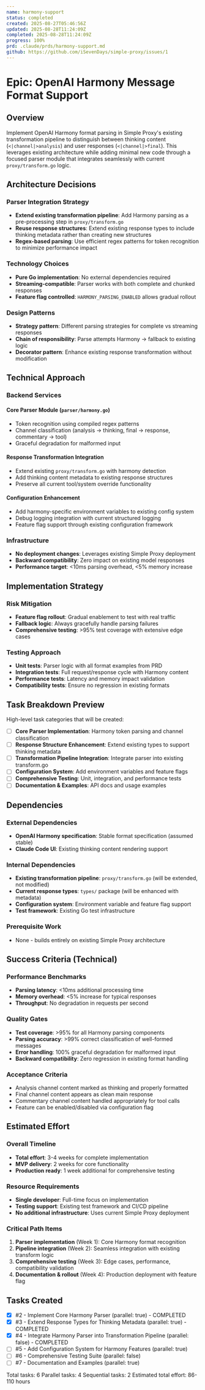 ```yaml
---
name: harmony-support
status: completed
created: 2025-08-27T05:46:56Z
updated: 2025-08-28T11:24:09Z
completed: 2025-08-28T11:24:09Z
progress: 100%
prd: .claude/prds/harmony-support.md
github: https://github.com/iSevenDays/simple-proxy/issues/1
---
```


# Epic: OpenAI Harmony Message Format Support

## Overview

Implement OpenAI Harmony format parsing in Simple Proxy's existing transformation pipeline to distinguish between thinking content (`<|channel|>analysis`) and user responses (`<|channel|>final`). This leverages existing architecture while adding minimal new code through a focused parser module that integrates seamlessly with current `proxy/transform.go` logic.

## Architecture Decisions

### Parser Integration Strategy
- **Extend existing transformation pipeline**: Add Harmony parsing as a pre-processing step in `proxy/transform.go`
- **Reuse response structures**: Extend existing response types to include thinking metadata rather than creating new structures
- **Regex-based parsing**: Use efficient regex patterns for token recognition to minimize performance impact

### Technology Choices
- **Pure Go implementation**: No external dependencies required
- **Streaming-compatible**: Parser works with both complete and chunked responses
- **Feature flag controlled**: `HARMONY_PARSING_ENABLED` allows gradual rollout

### Design Patterns
- **Strategy pattern**: Different parsing strategies for complete vs streaming responses
- **Chain of responsibility**: Parse attempts Harmony → fallback to existing logic
- **Decorator pattern**: Enhance existing response transformation without modification

## Technical Approach

### Backend Services

#### Core Parser Module (`parser/harmony.go`)
- Token recognition using compiled regex patterns
- Channel classification (analysis → thinking, final → response, commentary → tool)
- Graceful degradation for malformed input

#### Response Transformation Integration
- Extend existing `proxy/transform.go` with harmony detection
- Add thinking content metadata to existing response structures
- Preserve all current tool/system override functionality

#### Configuration Enhancement
- Add harmony-specific environment variables to existing config system
- Debug logging integration with current structured logging
- Feature flag support through existing configuration framework

### Infrastructure
- **No deployment changes**: Leverages existing Simple Proxy deployment
- **Backward compatibility**: Zero impact on existing model responses
- **Performance target**: <10ms parsing overhead, <5% memory increase

## Implementation Strategy

### Risk Mitigation
- **Feature flag rollout**: Gradual enablement to test with real traffic
- **Fallback logic**: Always gracefully handle parsing failures
- **Comprehensive testing**: >95% test coverage with extensive edge cases

### Testing Approach
- **Unit tests**: Parser logic with all format examples from PRD
- **Integration tests**: Full request/response cycle with Harmony content
- **Performance tests**: Latency and memory impact validation
- **Compatibility tests**: Ensure no regression in existing formats

## Task Breakdown Preview

High-level task categories that will be created:
- [ ] **Core Parser Implementation**: Harmony token parsing and channel classification
- [ ] **Response Structure Enhancement**: Extend existing types to support thinking metadata
- [ ] **Transformation Pipeline Integration**: Integrate parser into existing transform.go
- [ ] **Configuration System**: Add environment variables and feature flags
- [ ] **Comprehensive Testing**: Unit, integration, and performance tests
- [ ] **Documentation & Examples**: API docs and usage examples

## Dependencies

### External Dependencies
- **OpenAI Harmony specification**: Stable format specification (assumed stable)
- **Claude Code UI**: Existing thinking content rendering support

### Internal Dependencies
- **Existing transformation pipeline**: `proxy/transform.go` (will be extended, not modified)
- **Current response types**: `types/` package (will be enhanced with metadata)
- **Configuration system**: Environment variable and feature flag support
- **Test framework**: Existing Go test infrastructure

### Prerequisite Work
- None - builds entirely on existing Simple Proxy architecture

## Success Criteria (Technical)

### Performance Benchmarks
- **Parsing latency**: <10ms additional processing time
- **Memory overhead**: <5% increase for typical responses
- **Throughput**: No degradation in requests per second

### Quality Gates
- **Test coverage**: >95% for all Harmony parsing components
- **Parsing accuracy**: >99% correct classification of well-formed messages
- **Error handling**: 100% graceful degradation for malformed input
- **Backward compatibility**: Zero regression in existing format handling

### Acceptance Criteria
- Analysis channel content marked as thinking and properly formatted
- Final channel content appears as clean main response
- Commentary channel content handled appropriately for tool calls
- Feature can be enabled/disabled via configuration flag

## Estimated Effort

### Overall Timeline
- **Total effort**: 3-4 weeks for complete implementation
- **MVP delivery**: 2 weeks for core functionality
- **Production ready**: 1 week additional for comprehensive testing

### Resource Requirements
- **Single developer**: Full-time focus on implementation
- **Testing support**: Existing test framework and CI/CD pipeline
- **No additional infrastructure**: Uses current Simple Proxy deployment

### Critical Path Items
1. **Parser implementation** (Week 1): Core Harmony format recognition
2. **Pipeline integration** (Week 2): Seamless integration with existing transform logic
3. **Comprehensive testing** (Week 3): Edge cases, performance, compatibility validation
4. **Documentation & rollout** (Week 4): Production deployment with feature flag

## Tasks Created
- [x] #2 - Implement Core Harmony Parser (parallel: true) - COMPLETED
- [x] #3 - Extend Response Types for Thinking Metadata (parallel: true) - COMPLETED
- [x] #4 - Integrate Harmony Parser into Transformation Pipeline (parallel: false) - COMPLETED
- [ ] #5 - Add Configuration System for Harmony Features (parallel: true)
- [ ] #6 - Comprehensive Testing Suite (parallel: false)
- [ ] #7 - Documentation and Examples (parallel: true)

Total tasks: 6
Parallel tasks: 4
Sequential tasks: 2
Estimated total effort: 86-110 hours
